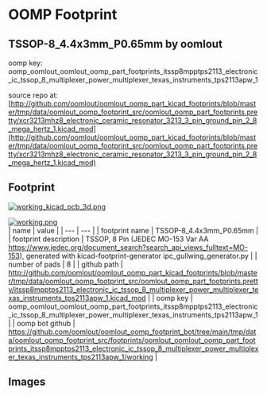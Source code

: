 # OOMP Footprint  
## TSSOP-8_4.4x3mm_P0.65mm  by oomlout  
  
oomp key: oomp_oomlout_oomlout_oomp_part_footprints_itssp8mpptps2113_electronic_ic_tssop_8_multiplexer_power_multiplexer_texas_instruments_tps2113apw_1  
  
source repo at: [http://github.com/oomlout/oomlout_oomp_part_kicad_footprints/blob/master/tmp/data/oomlout_oomp_footprint_src/oomlout_oomp_part_footprints.pretty/xcr3213mhz8_electronic_ceramic_resonator_3213_3_pin_ground_pin_2_8_mega_hertz_1.kicad_mod](http://github.com/oomlout/oomlout_oomp_part_kicad_footprints/blob/master/tmp/data/oomlout_oomp_footprint_src/oomlout_oomp_part_footprints.pretty/xcr3213mhz8_electronic_ceramic_resonator_3213_3_pin_ground_pin_2_8_mega_hertz_1.kicad_mod)  
## Footprint  
  
[![working_kicad_pcb_3d.png](working_kicad_pcb_3d_600.png)](working_kicad_pcb_3d.png)  
  
[![working.png](working_600.png)](working.png)  
| name | value | 
| --- | --- | 
| footprint name | TSSOP-8_4.4x3mm_P0.65mm | 
| footprint description | TSSOP, 8 Pin (JEDEC MO-153 Var AA https://www.jedec.org/document_search?search_api_views_fulltext=MO-153), generated with kicad-footprint-generator ipc_gullwing_generator.py | 
| number of pads | 8 | 
| github path | http://github.com/oomlout/oomlout_oomp_part_kicad_footprints/blob/master/tmp/data/oomlout_oomp_footprint_src/oomlout_oomp_part_footprints.pretty/itssp8mpptps2113_electronic_ic_tssop_8_multiplexer_power_multiplexer_texas_instruments_tps2113apw_1.kicad_mod | 
| oomp key | oomp_oomlout_oomlout_oomp_part_footprints_itssp8mpptps2113_electronic_ic_tssop_8_multiplexer_power_multiplexer_texas_instruments_tps2113apw_1 | 
| oomp bot github | https://github.com/oomlout/oomlout_oomp_footprint_bot/tree/main/tmp/data/oomlout_oomp_footprint_src/footprints/oomlout_oomlout_oomp_part_footprints_itssp8mpptps2113_electronic_ic_tssop_8_multiplexer_power_multiplexer_texas_instruments_tps2113apw_1/working | 
## Images  
